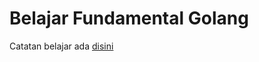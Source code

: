 # Belajar Fundamental Golang

Catatan belajar ada [disini](https://docs.google.com/document/d/1ZPKyfjII8roIDC90IdGi-xM-xdUyBozbZkpyrkzeG10/edit?usp=sharing)
